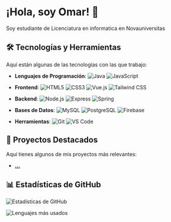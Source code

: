 # ¡Hola, soy Omar! 👋

Soy estudiante de Licenciatura en informatica en Novauniversitas

## 🛠️ Tecnologías y Herramientas

Aquí están algunas de las tecnologías con las que trabajo:

- **Lenguajes de Programación**: 
  ![Java](https://img.shields.io/badge/-Java-007396?logo=java&logoColor=white)
  ![JavaScript](https://img.shields.io/badge/-JavaScript-F7DF1E?logo=javascript&logoColor=black)

- **Frontend**: 
  ![HTML5](https://img.shields.io/badge/-HTML5-E34F26?logo=html5&logoColor=white)
  ![CSS3](https://img.shields.io/badge/-CSS3-1572B6?logo=css3&logoColor=white)
  ![Vue.js](https://img.shields.io/badge/-Vue.js-4FC08D?logo=vue.js&logoColor=white)
  ![Tailwind CSS](https://img.shields.io/badge/-Tailwind_CSS-38B2AC?logo=tailwind-css&logoColor=white)

- **Backend**:
 ![Node.js](https://img.shields.io/badge/-Node.js-339933?logo=node.js&logoColor=white)
  ![Express](https://img.shields.io/badge/-Express-000000?logo=express&logoColor=white)
  ![Spring](https://img.shields.io/badge/-Spring-6DB33F?logo=spring&logoColor=white)

- **Bases de Datos**: 
  ![MySQL](https://img.shields.io/badge/-MySQL-4479A1?logo=mysql&logoColor=white)
  ![PostgreSQL](https://img.shields.io/badge/-PostgreSQL-4169E1?logo=postgresql&logoColor=white)
  ![Firebase](https://img.shields.io/badge/-Firebase-FFCA28?logo=firebase&logoColor=black)
  
- **Herramientas**:
  ![Git](https://img.shields.io/badge/-Git-F05032?logo=git&logoColor=white)
 ![VS Code](https://img.shields.io/badge/-VS%20Code-007ACC?logo=visual-studio-code&logoColor=white)

## 📂 Proyectos Destacados

Aquí tienes algunos de mis proyectos más relevantes:

- **[...](https://github.com/OmarDavidd)**

## 📊 Estadísticas de GitHub

![Estadísticas de GitHub](https://github-readme-stats.vercel.app/api?username=OmarDavidd&show_icons=true&theme=dark)

![Lenguajes más usados](https://github-readme-stats.vercel.app/api/top-langs/?username=OmarDavidd&layout=compact&theme=dark)
